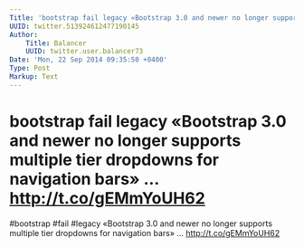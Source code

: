 ```yaml
---
Title: 'bootstrap fail legacy «Bootstrap 3.0 and newer no longer supports multiple tier dropdowns for navigation bars» … http://t.co/gEMmYoUH62'
UUID: twitter.513924612477190145
Author:
    Title: Balancer
    UUID: twitter.user.balancer73
Date: 'Mon, 22 Sep 2014 09:35:50 +0400'
Type: Post
Markup: Text
---
```


# bootstrap fail legacy «Bootstrap 3.0 and newer no longer supports multiple tier dropdowns for navigation bars» … http://t.co/gEMmYoUH62

#bootstrap #fail #legacy «Bootstrap 3.0 and newer no longer
supports multiple tier dropdowns for navigation bars»
… http://t.co/gEMmYoUH62